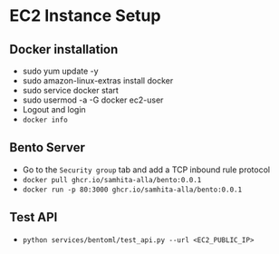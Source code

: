 # EC2 Instance Setup

## Docker installation
- sudo yum update -y
- sudo amazon-linux-extras install docker
- sudo service docker start
- sudo usermod -a -G docker ec2-user
- Logout and login
- `docker info`

## Bento Server
- Go to the `Security group` tab and add a TCP inbound rule protocol
- `docker pull ghcr.io/samhita-alla/bento:0.0.1`
- `docker run -p 80:3000 ghcr.io/samhita-alla/bento:0.0.1`

## Test API
- `python services/bentoml/test_api.py --url <EC2_PUBLIC_IP>`
